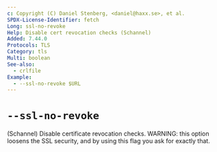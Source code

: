 ```yaml
---
c: Copyright (C) Daniel Stenberg, <daniel@haxx.se>, et al.
SPDX-License-Identifier: fetch
Long: ssl-no-revoke
Help: Disable cert revocation checks (Schannel)
Added: 7.44.0
Protocols: TLS
Category: tls
Multi: boolean
See-also:
  - crlfile
Example:
  - --ssl-no-revoke $URL
---
```


# `--ssl-no-revoke`

(Schannel) Disable certificate revocation checks. WARNING: this option loosens
the SSL security, and by using this flag you ask for exactly that.
